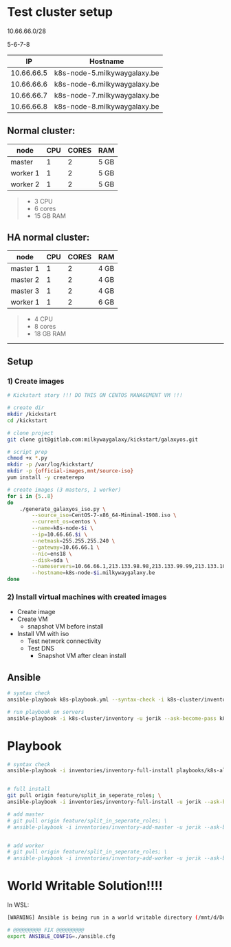 # Test cluster setup

10.66.66.0/28

5-6-7-8

| IP | Hostname |
| --- | --- |
| 10.66.66.5 | k8s-node-5.milkywaygalaxy.be |
| 10.66.66.6 | k8s-node-6.milkywaygalaxy.be |
| 10.66.66.7 | k8s-node-7.milkywaygalaxy.be |
| 10.66.66.8 | k8s-node-8.milkywaygalaxy.be |


## Normal cluster:

| node | CPU | CORES | RAM |
| --- | --- | --- | --- |
| master | 1 | 2 | 5 GB |
| worker 1 | 1 | 2 | 5 GB |
| worker 2 | 1 | 2 | 5 GB |

> - 3 CPU
> - 6 cores
> - 15 GB RAM


## HA normal cluster:

| node | CPU | CORES | RAM |
| --- | --- | --- | --- |
| master 1 | 1 | 2 | 4 GB |
| master 2 | 1 | 2 | 4 GB |
| master 3 | 1 | 2 | 4 GB |
| worker 1 | 1 | 2 | 6 GB |

> - 4 CPU
> - 8 cores
> - 18 GB RAM

--- 

## Setup

### 1) Create images

```sh
# Kickstart story !!! DO THIS ON CENTOS MANAGEMENT VM !!!

# create dir
mkdir /kickstart
cd /kickstart

# clone project
git clone git@gitlab.com:milkywaygalaxy/kickstart/galaxyos.git

# script prep
chmod +x *.py
mkdir -p /var/log/kickstart/
mkdir -p {official-images,mnt/source-iso}
yum install -y createrepo

# create images (3 masters, 1 worker)
for i in {5..8}
do
    ./generate_galaxyos_iso.py \
        --source_iso=CentOS-7-x86_64-Minimal-1908.iso \
        --current_os=centos \
        --name=k8s-node-$i \
        --ip=10.66.66.$i \
        --netmask=255.255.255.240 \
        --gateway=10.66.66.1 \
        --nic=ens18 \
        --disk=sda \
        --nameservers=10.66.66.1,213.133.98.98,213.133.99.99,213.133.100.100 \
        --hostname=k8s-node-$i.milkywaygalaxy.be
done
```

### 2) Install virtual machines with created images

- Create image
- Create VM
  - snapshot VM before install
- Install VM with iso
  - Test network connectivity
  - Test DNS
    - Snapshot VM after clean install

## Ansible

```sh
# syntax check
ansible-playbook k8s-playbook.yml --syntax-check -i k8s-cluster/inventory

# run playbook on servers
ansible-playbook -i k8s-cluster/inventory -u jorik --ask-become-pass k8s-playbook.yml 
```


# Playbook

```sh
# syntax check
ansible-playbook -i inventories/inventory-full-install playbooks/k8s-all.yml --syntax-check


# full install
git pull origin feature/split_in_seperate_roles; \
ansible-playbook -i inventories/inventory-full-install -u jorik --ask-become-pass playbooks/k8s-all.yml

# add master
# git pull origin feature/split_in_seperate_roles; \
# ansible-playbook -i inventories/inventory-add-master -u jorik --ask-become-pass k8s-playbook.yml


# add worker
# git pull origin feature/split_in_seperate_roles; \
# ansible-playbook -i inventories/inventory-add-worker -u jorik --ask-become-pass k8s-playbook.yml

```

# World Writable Solution!!!!

In WSL:

```sh
[WARNING] Ansible is being run in a world writable directory (/mnt/d/Documents/projects/kubernetes-cluster-hetzner), ignoring it as an ansible.cfg source. For more information see https://docs.ansible.com/ansible/devel/reference_appendices/config.html#cfg-in-world-writable-dir

# @@@@@@@@@ FIX @@@@@@@@@
export ANSIBLE_CONFIG=./ansible.cfg
```